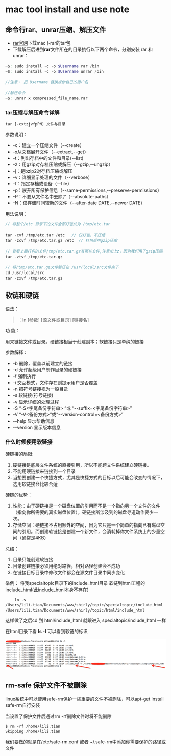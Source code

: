 # mac tool install and use note

## 命令行rar、unrar压缩、解压文件

* [rar官网](http://www.rarlab.com/download.htm)下载mac下rar的tar包
* 下载解压后进到**rar**文件所在的目录执行以下两个命令，分别安装 rar 和 unrar：
```php
~$: sudo install -c -o $Username rar /bin
~$: sudo install -c -o $Username unrar /bin

//注意： 把 Username 替换成你自己的用户名

//解压命令
~$: unrar x compressed_file_name.rar
```

### tar压缩与解压命令详解

```
tar [-cxtzjvfpPN] 文件与目录
```

参数说明：
* -c：建立一个压缩文件（--create）
* -x从文档展开文件（--extract,--get）
* -t：列出存档中的文件和目录(--list)
* -z：用gzip对存档压缩或解压（--gzip,--ungzip）
* -j：是bzip2对存档压缩或解压
* -v：详细显示处理的文件（--verbose）
* -f：指定存档或设备（--file）
* -p：展开所有保护信息（--same-permissions,--preserve-permissions）
* -P：不要从文件名中去除‘/’（--absolute-paths）
* -N：仅存储时间较新的文件（--after-date DATE,--newer DATE）

用法说明：
```php
// 将整个/etc 目录下的文件全部打包成为 /tmp/etc.tar

tar -cvf /tmp/etc.tar /etc   // 仅打包，不压缩
tar -zcvf /tmp/etc.tar.gz /etc  // 打包后用gzip压缩

// 查看上面打包的文件/tmp/etc.tar.gz有哪些文件,注意加上z，因为我们用了gzip压缩
tar -ztvf /tmp/etc.tar.gz

// 将/tmp/etc.tar.gz文件解压在 /usr/local/src文件夹下
cd /usr/local/src
tar -zxvf /tmp/etc.tar.gz
```

## 软链和硬链

语法：

>：ln [参数] [源文件或目录] [链接名]

功 能：

用来链接文件或目录。硬链接相当于创建副本；软链接只是单纯的链接

参数解释：

* -b     	删除，覆盖以前建立的链接
* -d     	允许超级用户制作目录的硬链接
* -f     	强制执行
* -i     	交互模式，文件存在则提示用户是否覆盖
* -n     	把符号链接视为一般目录
* -s     	软链接(符号链接)
* -v     	显示详细的处理过程
* -S     	“-S<字尾备份字符串> ”或 “--suffix=<字尾备份字符串>”
* -V     	“-V<备份方式>”或“--version-control=<备份方式>”
* --help    显示帮助信息
* --version 显示版本信息


### 什么时候使用软链接

硬链接的局限:
1. 硬链接是底层文件系统的直接引用，所以不能跨文件系统建立硬链接。
2. 不能用硬链接来链接到一个目录
3. 当想要创建一个快捷方式，尤其是快捷方式的目标以后可能会改变的情况下，选用软链接会比较合适

硬链的优势：
1. 性能：由于硬链接是一个磁盘位置的引用而不是一个指向另一个文件的文件（指向你所需要的真实磁盘位置），硬链接所涉及到的磁盘寻道动作要少一次。
2. 存储空间：硬链接不占用额外的空间，因为它只是一个简单的指向已有磁盘空间的引用。而创建软链接是创建一个新文件，会消耗掉你文件系统上的少量空间（通常是4KB）

总结：
1. 目录只能创建软链接
2. 目录创建链接必须用绝对路径，相对路径创建会不成功
3. 在链接目标目录中修改文件都会在源文件目录中同步变化

举例：
将我specialtopic目录下的include_html目录 软链到html工程的include_html(此include_html本身不存在)

```
	ln -s /Users/lili.tian/Documents/www/shirly/topic/specialtopic/include_html /Users/lili.tian/Documents/www/shirly/topic/html/include_html
```
这样做了之后cd 到 html/include_html 就跟进入 specialtopic/include_html 一样

在html目录下看 **ls -l** 可以看到软链的标识

![为目录创建软链](../images/ln_s_dir.png)

## rm-safe 保护文件不被删除

linux系统中可以使用safe-rm保护一些重要的文件不被删除，可以apt-get install safe-rm自行安装

当设置了保护文件后通过rm -rf删除文件时将不能删除

```
$ rm -rf /home/lili.tian
Skipping /home/lili.tian
```

我们要做的就是在/etc/safe-rm.conf 或者 ~/.safe-rm中添加你需要保护的路径或文件









